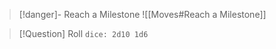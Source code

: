 > [!danger]- Reach a Milestone 
> ![[Moves#Reach a Milestone]]

> [!Question] Roll
> `dice: 2d10 1d6`